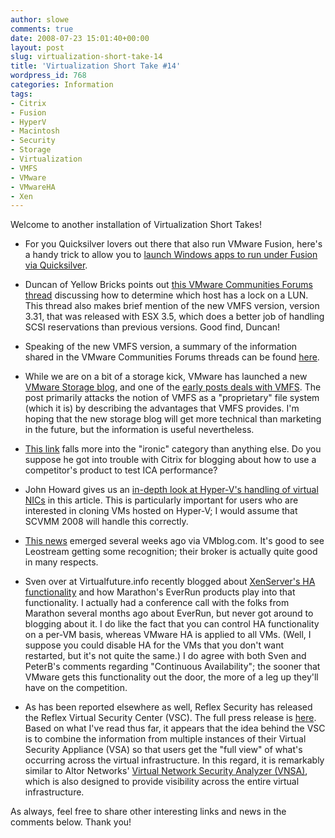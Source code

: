 ```yaml
---
author: slowe
comments: true
date: 2008-07-23 15:01:40+00:00
layout: post
slug: virtualization-short-take-14
title: 'Virtualization Short Take #14'
wordpress_id: 768
categories: Information
tags:
- Citrix
- Fusion
- HyperV
- Macintosh
- Security
- Storage
- Virtualization
- VMFS
- VMware
- VMwareHA
- Xen
---
```


Welcome to another installation of Virtualization Short Takes!

* For you Quicksilver lovers out there that also run VMware Fusion, here's a handy trick to allow you to [launch Windows apps to run under Fusion via Quicksilver](http://shayne.powerlot.net/2008/07/23/vmware-fusion-apps/).

* Duncan of Yellow Bricks points out [this VMware Communities Forums thread](http://communities.vmware.com/thread/156778?tstart=0) discussing how to determine which host has a lock on a LUN. This thread also makes brief mention of the new VMFS version, version 3.31, that was released with ESX 3.5, which does a better job of handling SCSI reservations than previous versions. Good find, Duncan!

* Speaking of the new VMFS version, a summary of the information shared in the VMware Communities Forums threads can be found [here](http://blog.standorsett.net/?p=11).

* While we are on a bit of a storage kick, VMware has launched a new [VMware Storage blog](http://blogs.vmware.com/storage/), and one of the [early posts deals with VMFS](http://blogs.vmware.com/storage/2008/07/vmwares-proprie.html). The post primarily attacks the notion of VMFS as a "proprietary" file system (which it is) by describing the advantages that VMFS provides. I'm hoping that the new storage blog will get more technical than marketing in the future, but the information is useful nevertheless.

* [This link](http://community.citrix.com/blogs/citrite/ruiguoy/2007/07/18/Use+VMWARE+workstation+team+feature+to+conduct+ICA+performance+testing) falls more into the "ironic" category than anything else. Do you suppose he got into trouble with Citrix for blogging about how to use a competitor's product to test ICA performance?

* John Howard gives us an [in-depth look at Hyper-V's handling of virtual NICs](http://blogs.technet.com/jhoward/archive/2008/07/22/hyper-v-why-is-networking-reset-in-my-vm-when-i-copy-a-vhd.aspx) in this article. This is particularly important for users who are interested in cloning VMs hosted on Hyper-V; I would assume that SCVMM 2008 will handle this correctly.

* [This news](http://vmblog.com/archive/2008/07/09/leostream-named-a-crn-emerging-tech-vendor.aspx) emerged several weeks ago via VMblog.com. It's good to see Leostream getting some recognition; their broker is actually quite good in many respects.

* Sven over at Virtualfuture.info recently blogged about [XenServer's HA functionality](http://virtualfuture.info/2008/07/marathon-xenserver-faulttoleranc/) and how Marathon's EverRun products play into that functionality. I actually had a conference call with the folks from Marathon several months ago about EverRun, but never got around to blogging about it. I do like the fact that you can control HA functionality on a per-VM basis, whereas VMware HA is applied to all VMs. (Well, I suppose you could disable HA for the VMs that you don't want restarted, but it's not quite the same.) I do agree with both Sven and PeterB's comments regarding "Continuous Availability"; the sooner that VMware gets this functionality out the door, the more of a leg up they'll have on the competition.

* As has been reported elsewhere as well, Reflex Security has released the Reflex Virtual Security Center (VSC). The full press release is [here](http://www.reflexsecurity.com/news/20080723_VSCLaunch.php). Based on what I've read thus far, it appears that the idea behind the VSC is to combine the information from multiple instances of their Virtual Security Appliance (VSA) so that users get the "full view" of what's occurring across the virtual infrastructure. In this regard, it is remarkably similar to Altor Networks' [Virtual Network Security Analyzer (VNSA)](http://altornetworks.com/products/vnsa/), which is also designed to provide visibility across the entire virtual infrastructure.

As always, feel free to share other interesting links and news in the comments below. Thank you!
